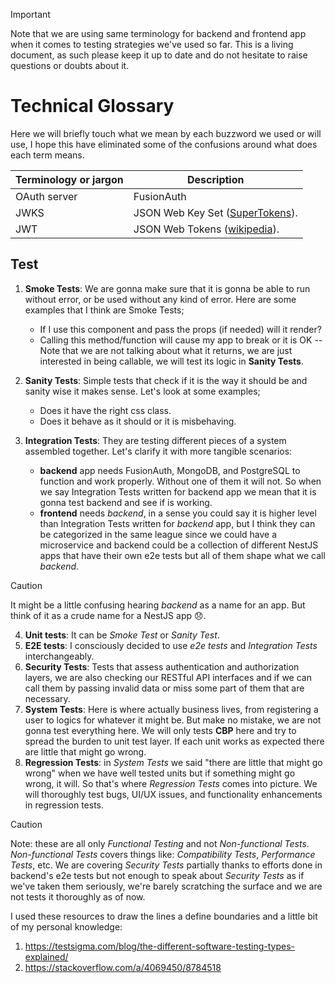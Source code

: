 > [!IMPORTANT]
>
> Note that we are using same terminology for backend and frontend app when it comes to testing strategies we've used so far. This is a living document, as such please keep it up to date and do not hesitate to raise questions or doubts about it.

# Technical Glossary

Here we will briefly touch what we mean by each buzzword we used or will use, I hope this have eliminated some of the confusions around what does each term means.

| Terminology or jargon | Description                                                                        |
| --------------------- | ---------------------------------------------------------------------------------- |
| OAuth server          | FusionAuth                                                                         |
| JWKS                  | JSON Web Key Set ([SuperTokens](https://supertokens.com/blog/understanding-jwks)). |
| JWT                   | JSON Web Tokens ([wikipedia](https://en.wikipedia.org/wiki/JSON_Web_Token)).       |

## Test

1. **Smoke Tests**: We are gonna make sure that it is gonna be able to run without error, or be used without any kind of error. Here are some examples that I think are Smoke Tests;
   - If I use this component and pass the props (if needed) will it render?
   - Calling this method/function will cause my app to break or it is OK -- Note that we are not talking about what it returns, we are just interested in being callable, we will test its logic in **Sanity Tests**.
2. **Sanity Tests**: Simple tests that check if it is the way it should be and sanity wise it makes sense. Let's look at some examples;
   - Does it have the right css class.
   - Does it behave as it should or it is misbehaving.
3. **Integration Tests**: They are testing different pieces of a system assembled together. Let's clarify it with more tangible scenarios:

   - **backend** app needs FusionAuth, MongoDB, and PostgreSQL to function and work properly. Without one of them it will not. So when we say Integration Tests written for backend app we mean that it is gonna test backend and see if is working.
   - **frontend** needs _backend_, in a sense you could say it is higher level than Integration Tests written for _backend_ app, but I think they can be categorized in the same league since we could have a microservice and backend could be a collection of different NestJS apps that have their own e2e tests but all of them shape what we call _backend_.

> [!CAUTION]
>
> It might be a little confusing hearing _backend_ as a name for an app. But think of it as a crude name for a NestJS app :disappointed:.

4. **Unit tests**: It can be _Smoke Test_ or _Sanity Test_.
5. **E2E tests**: I consciously decided to use _e2e tests_ and _Integration Tests_ interchangeably.
6. **Security Tests**: Tests that assess authentication and authorization layers, we are also checking our RESTful API interfaces and if we can call them by passing invalid data or miss some part of them that are necessary.
7. **System Tests**: Here is where actually business lives, from registering a user to logics for whatever it might be. But make no mistake, we are not gonna test everything here. We will only tests **CBP** here and try to spread the burden to unit test layer. If each unit works as expected there are little that might go wrong.
8. **Regression Tests**: in _System Tests_ we said "there are little that might go wrong" when we have well tested units but if something might go wrong, it will. So that's where _Regression Tests_ comes into picture. We will thoroughly test bugs, UI/UX issues, and functionality enhancements in regression tests.

> [!CAUTION]
>
> Note: these are all only _Functional Testing_ and not _Non-functional Tests_. _Non-functional Tests_ covers things like: _Compatibility Tests_, _Performance Tests_, etc. We are covering _Security Tests_ partially thanks to efforts done in backend's e2e tests but not enough to speak about _Security Tests_ as if we've taken them seriously, we're barely scratching the surface and we are not tests it thoroughly as of now.

I used these resources to draw the lines a define boundaries and a little bit of my personal knowledge:

1. https://testsigma.com/blog/the-different-software-testing-types-explained/
2. https://stackoverflow.com/a/4069450/8784518
